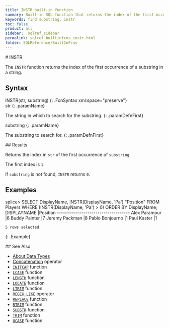 ```yaml
---
title: INSTR built-in function
summary: Built-in SQL function that returns the index of the first occurrence of a substring within a string
keywords: find substring, instr
toc: false
product: all
sidebar:  sqlref_sidebar
permalink: sqlref_builtinfcns_instr.html
folder: SQLReference/BuiltInFcns
---
```

<section>
<div class="TopicContent" data-swiftype-index="true" markdown="1">
# INSTR

The `INSTR` function returns the index of the first occurrence of a
substring in a string.

## Syntax

<div class="fcnWrapperWide" markdown="1">
    INSTR(str, substring)
{: .FcnSyntax xml:space="preserve"}

</div>
<div class="paramList" markdown="1">
str
{: .paramName}

The string in which to search for the substring.
{: .paramDefnFirst}

substring
{: .paramName}

The substring to search for.
{: .paramDefnFirst}

</div>
## Results

Returns the index in `str` of the first occurrence of `substring`.

The first index is `1`.

If `substring` is not found, `INSTR` returns `0`.

## Examples

<div class="preWrapperWide" markdown="1">
    splice> SELECT DisplayName, INSTR(DisplayName, 'Pa') "Position"
       FROM Players
       WHERE (INSTR(DisplayName, 'Pa') > 0)
       ORDER BY DisplayName;
    DISPLAYNAME             |Position
    ------------------------------------
    Alex Paramour           |6
    Buddy Painter           |7
    Jeremy Packman          |8
    Pablo Bonjourno         |1
    Paul Kaster             |1
    
    5 rows selected
{: .Example}

</div>
## See Also

* [About Data Types](sqlref_datatypes_numerictypes.html)
* [Concatenation](sqlref_builtinfcns_concat.html) operator
* [`INITCAP`](sqlref_builtinfcns_initcap.html) function
* [`LCASE`](sqlref_builtinfcns_lcase.html) function
* [`LENGTH`](sqlref_builtinfcns_length.html) function
* [`LOCATE`](sqlref_builtinfcns_locate.html) function
* [`LTRIM`](sqlref_builtinfcns_ltrim.html) function
* [`REGEX_LIKE`](sqlref_builtinfcns_regexplike.html) operator
* [`REPLACE`](sqlref_builtinfcns_replace.html) function
* [`RTRIM`](sqlref_builtinfcns_rtrim.html) function
* [`SUBSTR`](sqlref_builtinfcns_substr.html) function
* [`TRIM`](sqlref_builtinfcns_trim.html) function
* [`UCASE`](sqlref_builtinfcns_ucase.html) function

</div>
</section>


